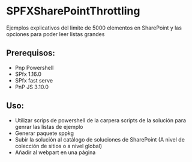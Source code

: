 # SPFXSharePointThrottling

Ejemplos explicativos del limite de 5000 elementos en SharePoint y las opciones para poder leer listas grandes

## Prerequisos:

- Pnp Powershell
- SPfx 1.16.0
- SPfx fast serve
- PnP JS 3.10.0

## Uso:

- Utilizar scrips de powershell de la carpera scripts de la solución para genrar las listas de ejemplo
- Generar paquete sppkg
- Subir la solución al catálogo de soluciones de SharePoint (A nivel de colección de sitios o a nivel global)
- Añadir al webpart en una página
